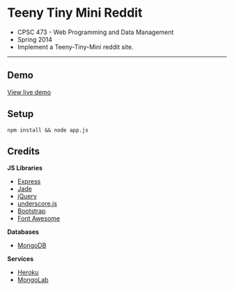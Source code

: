 # Teeny Tiny Mini Reddit

* CPSC 473 - Web Programming and Data Management
* Spring 2014
* Implement a Teeny-Tiny-Mini reddit site.

---

## Demo

[View live demo](https://cpsc-473-reddit.herokuapp.com)


## Setup

```
npm install && node app.js
```


## Credits

**JS Libraries**

* [Express](http://expressjs.com/)
* [Jade](http://jade-lang.com/)
* [jQuery](https://jquery.com/)
* [underscore.js](http://underscorejs.org/)
* [Bootstrap](http://getbootstrap.com/)
* [Font Awesome](http://fortawesome.github.io/Font-Awesome/)


**Databases**

* [MongoDB](https://www.mongodb.org/)


**Services**

* [Heroku](https://www.heroku.com/)
* [MongoLab](https://mongolab.com/)
